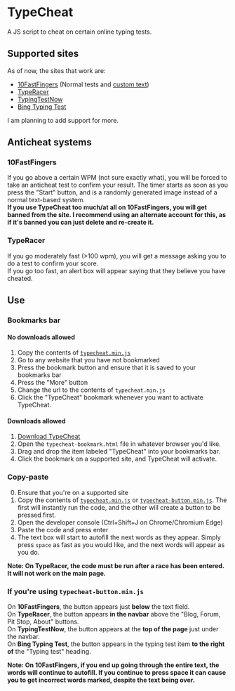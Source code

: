 # TypeCheat
A JS script to cheat on certain online typing tests.

## Supported sites
As of now, the sites that work are:
- [10FastFingers](https://10fastfingers.com/) (Normal tests and [custom text](https://10fastfingers.com/text-practice/new))
- [TypeRacer](https://play.typeracer.com/)
- [TypingTestNow](https://typingtestnow.com/)
- [Bing Typing Test](https://www.bing.com/search?q=typing+test)

I am planning to add support for more.

## Anticheat systems
### 10FastFingers
If you go above a certain WPM (not sure exactly what), you will be forced to take an anticheat test to confirm your result. The timer starts as soon as you press the "Start" button, and is a randomly generated image instead of a normal text-based system.  
**If you use TypeCheat too much/at all on 10FastFingers, you will get banned from the site. I recommend using an alternate account for this, as if it's banned you can just delete and re-create it.**

### TypeRacer
If you go moderately fast (>100 wpm), you will get a message asking you to do a test to confirm your score.  
If you go too fast, an alert box will appear saying that they believe you have cheated.

## Use
### Bookmarks bar
#### No downloads allowed
1. Copy the contents of [`typecheat.min.js`](https://raw.githubusercontent.com/hackermancool/TypeCheat/master/typecheat.min.js)
2. Go to any website that you have not bookmarked
3. Press the bookmark button and ensure that it is saved to your bookmarks bar
4. Press the "More" button
5. Change the url to the contents of `typecheat.min.js`
6. Click the "TypeCheat" bookmark whenever you want to activate TypeCheat.

#### Downloads allowed
1. [Download TypeCheat](https://github.com/hackermancool/TypeCheat/archive/master.zip)
2. Open the `typecheat-bookmark.html` file in whatever browser you'd like.
3. Drag and drop the item labeled "TypeCheat" into your bookmarks bar.
4. Click the bookmark on a supported site, and TypeCheat will activate.

### Copy-paste
0. Ensure that you're on a supported site
1. Copy the contents of [`typecheat.min.js`](https://raw.githubusercontent.com/hackermancool/TypeCheat/master/typecheat.min.js) or [`typecheat-button.min.js`](https://raw.githubusercontent.com/hackermancool/TypeCheat/master/typecheat-button.min.js). The first will instantly run the code, and the other will create a button to be pressed first.
2. Open the developer console (Ctrl+Shift+J on Chrome/Chromium Edge)
3. Paste the code and press enter
4. The text box will start to autofill the next words as they appear. Simply press `space` as fast as you would like, and the next words will appear as you do.

**Note: On TypeRacer, the code must be run after a race has been entered. It will not work on the main page.**

### If you're using `typecheat-button.min.js`
On **10FastFingers**, the button appears just **below** the text field.  
On **TypeRacer**, the button appears **in the navbar** above the "Blog, Forum, Pit Stop, About" buttons.  
On **TypingTestNow**, the button appears at the **top of the page** just under the navbar.  
On **Bing Typing Test**, the button appears in the typing test item **to the right of** the "Typing test" heading.

**Note: On 10FastFingers, if you end up going through the entire text, the words will continue to autofill. If you continue to press space it can cause you to get incorrect words marked, despite the text being over.**
